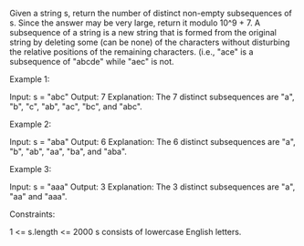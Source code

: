 Given a string s, return the number of distinct non-empty subsequences of s.
Since the answer may be very large, return it modulo 10^9 + 7.
A subsequence of a string is a new string that is formed from the original
string by deleting some (can be none) of the characters without disturbing
the relative positions of the remaining characters. (i.e., "ace" is a
subsequence of "abcde" while "aec" is not.

Example 1:


Input: s = "abc"
Output: 7
Explanation: The 7 distinct subsequences are "a", "b", "c", "ab", "ac", "bc",
and "abc".


Example 2:


Input: s = "aba"
Output: 6
Explanation: The 6 distinct subsequences are "a", "b", "ab", "aa", "ba", and
"aba".


Example 3:


Input: s = "aaa"
Output: 3
Explanation: The 3 distinct subsequences are "a", "aa" and "aaa".



Constraints:


1 <= s.length <= 2000
s consists of lowercase English letters.




